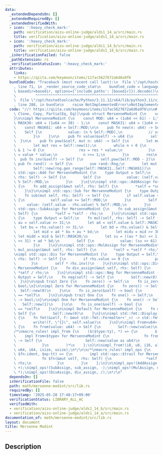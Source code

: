 ```yaml
---
data:
  _extendedDependsOn: []
  _extendedRequiredBy: []
  _extendedVerifiedWith:
  - icon: ':heavy_check_mark:'
    path: verification/aizu-online-judge/alds1_14_a/src/main.rs
    title: verification/aizu-online-judge/alds1_14_a/src/main.rs
  - icon: ':heavy_check_mark:'
    path: verification/aizu-online-judge/alds1_14_b/src/main.rs
    title: verification/aizu-online-judge/alds1_14_b/src/main.rs
  _isVerificationFailed: false
  _pathExtension: rs
  _verificationStatusIcon: ':heavy_check_mark:'
  attributes:
    links:
    - https://qiita.com/keymoon/items/11fac5627672a6d6a9f6
  bundledCode: "Traceback (most recent call last):\n  File \"/opt/hostedtoolcache/Python/3.11.12/x64/lib/python3.11/site-packages/onlinejudge_verify/documentation/build.py\"\
    , line 71, in _render_source_code_stat\n    bundled_code = language.bundle(stat.path,\
    \ basedir=basedir, options={'include_paths': [basedir]}).decode()\n          \
    \         ^^^^^^^^^^^^^^^^^^^^^^^^^^^^^^^^^^^^^^^^^^^^^^^^^^^^^^^^^^^^^^^^^^^^^^^^^^^^^^^^^\n\
    \  File \"/opt/hostedtoolcache/Python/3.11.12/x64/lib/python3.11/site-packages/onlinejudge_verify/languages/rust.py\"\
    , line 288, in bundle\n    raise NotImplementedError\nNotImplementedError\n"
  code: "//! https://qiita.com/keymoon/items/11fac5627672a6d6a9f6\n\n#[derive(Debug,\
    \ Clone, Copy, PartialEq, Eq)]\npub struct MersenneModint {\n    value: u64,\n\
    }\n\nimpl MersenneModint {\n    const MOD: u64 = (1u64 << 61) - 1;\n    const\
    \ MASK30: u64 = (1u64 << 30) - 1;\n    const MASK31: u64 = (1u64 << 31) - 1;\n\
    \    const MASK61: u64 = Self::MOD;\n\n    pub fn new(n: u64) -> Self {\n    \
    \    Self {\n            value: (n % Self::MOD),\n            // value: (n.rem_euclid(Self::MOD)),\n\
    \        }\n    }\n\n    pub fn value(&self) -> u64 {\n        self.value\n  \
    \  }\n\n    pub fn pow(&self, mut n: u64) -> Self {\n        let mut value = *self;\n\
    \        let mut res = Self::new(1);\n        while n > 0 {\n            if n\
    \ & 1 != 0 {\n                res = res * value;\n            }\n            value\
    \ = value * value;\n            n >>= 1;\n        }\n        res\n    }\n\n  \
    \  pub fn inv(&self) -> Self {\n        self.pow(Self::MOD - 2)\n    }\n\n   \
    \ pub fn rand() -> Self {\n        use rand::Rng;\n        let mut rng = rand::thread_rng();\n\
    \        Self::new(rng.gen_range(Self::MASK31..Self::MASK61))\n    }\n}\n\nimpl\
    \ std::ops::Add for MersenneModint {\n    type Output = Self;\n    fn add(self,\
    \ rhs: Self) -> Self {\n        Self {\n            value: (self.value + rhs.value)\
    \ % Self::MOD,\n        }\n    }\n}\n\nimpl std::ops::AddAssign for MersenneModint\
    \ {\n    fn add_assign(&mut self, rhs: Self) {\n        *self = *self + rhs;\n\
    \    }\n}\n\nimpl std::ops::Sub for MersenneModint {\n    type Output = Self;\n\
    \    fn sub(mut self, rhs: Self) -> Self {\n        if self.value < rhs.value\
    \ {\n            self.value += Self::MOD;\n        }\n        Self {\n       \
    \     value: (self.value - rhs.value) % Self::MOD,\n        }\n    }\n}\n\nimpl\
    \ std::ops::SubAssign for MersenneModint {\n    fn sub_assign(&mut self, rhs:\
    \ Self) {\n        *self = *self - rhs;\n    }\n}\n\nimpl std::ops::Mul for MersenneModint\
    \ {\n    type Output = Self;\n    fn mul(self, rhs: Self) -> Self {\n        let\
    \ au = self.value >> 31;\n        let ad = self.value & Self::MASK31;\n      \
    \  let bu = rhs.value() >> 31;\n        let bd = rhs.value() & Self::MASK31;\n\
    \        let mid = ad * bu + au * bd;\n        let midu = mid >> 30;\n       \
    \ let midd = mid & Self::MASK30;\n        let su = ((au * bu) << 1) + midu + (midd\
    \ << 31) + ad * bd;\n        Self {\n            value: (su >> 61) + (su & Self::MASK61),\n\
    \        }\n    }\n}\n\nimpl std::ops::MulAssign for MersenneModint {\n    fn\
    \ mul_assign(&mut self, rhs: Self) {\n        *self = *self * rhs;\n    }\n}\n\
    \nimpl std::ops::Div for MersenneModint {\n    type Output = Self;\n    fn div(self,\
    \ rhs: Self) -> Self {\n        if rhs.value == 0 {\n            panic!();\n \
    \       }\n        self * rhs.inv()\n    }\n}\n\nimpl std::ops::DivAssign for\
    \ MersenneModint {\n    fn div_assign(&mut self, rhs: Self) {\n        *self =\
    \ *self / rhs;\n    }\n}\n\nimpl std::ops::Neg for MersenneModint {\n    type\
    \ Output = Self;\n    fn neg(self) -> Self {\n        Self::new(0) - self\n  \
    \  }\n}\n\npub trait Zero {\n    fn zero() -> Self;\n    fn is_zero(&self) ->\
    \ bool;\n}\n\nimpl Zero for MersenneModint {\n    fn zero() -> Self {\n      \
    \  Self::new(0)\n    }\n\n    fn is_zero(&self) -> bool {\n        Self::new(0)\
    \ == *self\n    }\n}\n\npub trait One {\n    fn one() -> Self;\n    fn is_one(&self)\
    \ -> bool;\n}\n\nimpl One for MersenneModint {\n    fn one() -> Self {\n     \
    \   Self::new(1)\n    }\n\n    fn is_one(&self) -> bool {\n        Self::new(1)\
    \ == *self\n    }\n}\n\nimpl Default for MersenneModint {\n    fn default() ->\
    \ Self {\n        Self::new(0)\n    }\n}\n\nimpl std::fmt::Display for MersenneModint\
    \ {\n    fn fmt(&self, f: &mut std::fmt::Formatter<'_>) -> std::fmt::Result {\n\
    \        write!(f, \"{}\", self.value)\n    }\n}\n\nimpl From<u64> for MersenneModint\
    \ {\n    fn from(value: u64) -> Self {\n        Self::new(value)\n    }\n}\n\n\
    /*\nmacro_rules! impl_from {\n    ($($type:ty), *) => {\n        $(\n        \
    \    impl From<$type> for MersenneModint {\n                fn from(value: $type)\
    \ -> Self {\n                    Self::new(value as u64)\n                }\n\
    \            }\n        )*\n    };\n}\n\nimpl_from!(i8, u8, i16, u16, i32, u32,\
    \ u64, i64, isize, usize);\n*/\n\n/*\nmacro_rules! impl_ops {\n    ($trait:ident,\
    \ $fn:ident, $op:tt) => {\n        impl std::ops::$trait for MersenneModint {\n\
    \            fn $fn(&mut self, rhs: Self) {\n                *self = *self $op\
    \ rhs;\n            }\n        }\n    };\n}\n\nimpl_ops!(AddAssign, add_assign,\
    \ +);\nimpl_ops!(SubAssign, sub_assign, -);\nimpl_ops!(MulAssign, mul_assign,\
    \ *);\nimpl_ops!(DivAssign, div_assign, /);\n*/\n"
  dependsOn: []
  isVerificationFile: false
  path: math/mersenne-modint/src/lib.rs
  requiredBy: []
  timestamp: '2025-05-28 17:48:17+09:00'
  verificationStatus: LIBRARY_ALL_AC
  verifiedWith:
  - verification/aizu-online-judge/alds1_14_b/src/main.rs
  - verification/aizu-online-judge/alds1_14_a/src/main.rs
documentation_of: math/mersenne-modint/src/lib.rs
layout: document
title: Mersenne Modint
---
```


## Description
